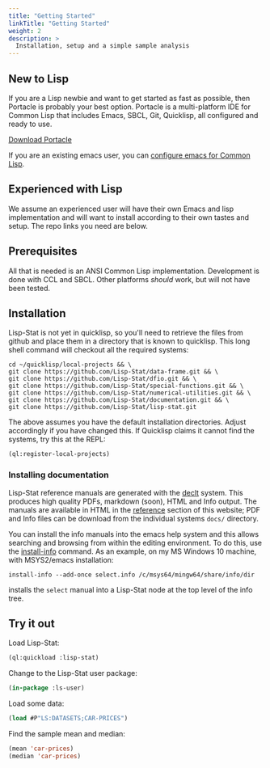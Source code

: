 ```yaml
---
title: "Getting Started"
linkTitle: "Getting Started"
weight: 2
description: >
  Installation, setup and a simple sample analysis
---
```


## New to Lisp

If you are a Lisp newbie and want to get started as fast as possible,
then Portacle is probably your best option. Portacle is a
multi-platform IDE for Common Lisp that includes Emacs, SBCL, Git,
Quicklisp, all configured and ready to use.

<div class="mx-auto">
	<a class="btn btn-lg btn-primary mr-3 mb-4" href="https://portacle.github.io/">
		Download Portacle<i class="fas fa-arrow-alt-circle-right ml-2"></i>
	</a>
</div>

If you are an existing emacs user, you can [configure emacs for Common
Lisp](https://github.com/susam/emacs4cl).

## Experienced with Lisp

We assume an experienced user will have their own Emacs and lisp
implementation and will want to install according to their own tastes
and setup. The repo links you need are below.

## Prerequisites

All that is needed is an ANSI Common Lisp implementation. Development
is done with CCL and SBCL. Other platforms _should_ work, but will not
have been tested.

## Installation

Lisp-Stat is not yet in quicklisp, so you'll need to retrieve the
files from github and place them in a directory that is known to
quicklisp. This long shell command will checkout all the required
systems:

```shell
cd ~/quicklisp/local-projects && \
git clone https://github.com/Lisp-Stat/data-frame.git && \
git clone https://github.com/Lisp-Stat/dfio.git && \
git clone https://github.com/Lisp-Stat/special-functions.git && \
git clone https://github.com/Lisp-Stat/numerical-utilities.git && \
git clone https://github.com/Lisp-Stat/documentation.git && \
git clone https://github.com/Lisp-Stat/lisp-stat.git
```

The above assumes you have the default installation directories. Adjust
accordingly if you have changed this. If Quicklisp claims it cannot
find the systems, try this at the REPL:

```lisp
(ql:register-local-projects)
```

### Installing documentation

Lisp-Stat reference manuals are generated with the
[declt](https://github.com/didierverna/declt) system. This produces
high quality PDFs, markdown (soon), HTML and Info output. The manuals
are available in HTML in the [reference](/docs/reference) section of
this website; PDF and Info files can be download from the individual
systems `docs/` directory.

You can install the info manuals into the emacs help system and this
allows searching and browsing from within the editing environment.  To
do this, use the
[install-info](https://www.gnu.org/software/texinfo/manual/texinfo/html_node/Invoking-install_002dinfo.html)
command.  As an example, on my MS Windows 10 machine, with MSYS2/emacs
installation:

```shell
install-info --add-once select.info /c/msys64/mingw64/share/info/dir
```

installs the `select` manual into a Lisp-Stat node at the top level of
the info tree.

## Try it out

Load Lisp-Stat:
```lisp
(ql:quickload :lisp-stat)
```

Change to the Lisp-Stat user package:
```lisp
(in-package :ls-user)
```

Load some data:

```lisp
(load #P"LS:DATASETS;CAR-PRICES")
```

Find the sample mean and median:

```lisp
(mean 'car-prices)
(median 'car-prices)
```



